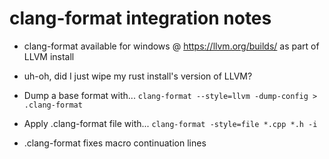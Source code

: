 # clang-format integration notes

- clang-format available for windows @ https://llvm.org/builds/ as part of LLVM install

- uh-oh, did I just wipe my rust install's version of LLVM?

- Dump a base format with... `clang-format --style=llvm -dump-config > .clang-format`

- Apply .clang-format file with... `clang-format -style=file *.cpp *.h -i`

- .clang-format fixes macro continuation lines
